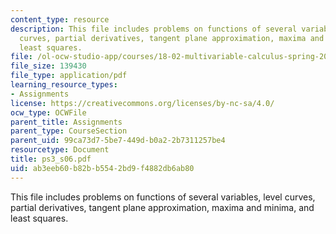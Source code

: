 ```yaml
---
content_type: resource
description: This file includes problems on functions of several variables, level
  curves, partial derivatives, tangent plane approximation, maxima and minima, and
  least squares.
file: /ol-ocw-studio-app/courses/18-02-multivariable-calculus-spring-2006/ab3eeb60b82bb5542bd9f4882db6ab80_ps3_s06.pdf
file_size: 139430
file_type: application/pdf
learning_resource_types:
- Assignments
license: https://creativecommons.org/licenses/by-nc-sa/4.0/
ocw_type: OCWFile
parent_title: Assignments
parent_type: CourseSection
parent_uid: 99ca73d7-5be7-449d-b0a2-2b7311257be4
resourcetype: Document
title: ps3_s06.pdf
uid: ab3eeb60-b82b-b554-2bd9-f4882db6ab80
---
```

This file includes problems on functions of several variables, level curves, partial derivatives, tangent plane approximation, maxima and minima, and least squares.